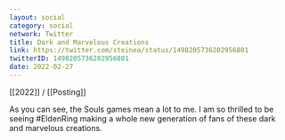 ```yaml
---
layout: social
category: social
network: Twitter
title: Dark and Marvelous Creations
link: https://twitter.com/steinea/status/1498205736202956801
twitterID: 1498205736202956801
date: 2022-02-27
---
```


[[2022]] / [[Posting]]

As you can see, the Souls games mean a lot to me. I am so thrilled to be seeing #EldenRing making a whole new generation of fans of these dark and marvelous creations.
